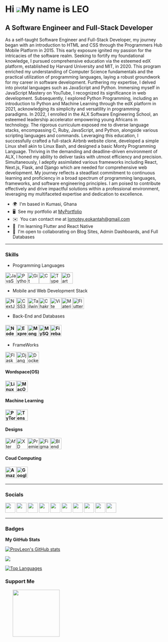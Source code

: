 # Hi ![](https://user-images.githubusercontent.com/18350557/176309783-0785949b-9127-417c-8b55-ab5a4333674e.gif)My name is LEO

## A Software Engineer and Full-Stack Developer

As a self-taught Software Engineer and Full-Stack Developer, my journey began with an introduction to HTML and CSS through the Programmers Hub Mobile Platform in 2015. This early exposure ignited my passion for the intricacies of the software realm. Seeking to fortify my foundational knowledge, I pursued comprehensive education via the esteemed edX platform, established by Harvard University and MIT, in 2020. This program enriched my understanding of Computer Science fundamentals and the practical utilization of programming languages, laying a robust groundwork for my career in software development. Furthering my expertise, I delved into pivotal languages such as JavaScript and Python.
Immersing myself in JavaScript Mastery on YouTube, I recognized its significance in web development. Subsequently, I explored Python Programming, including an introduction to Python and Machine Learning through the edX platform in 2021, acknowledging its simplicity and versatility in programming paradigms.
In 2022, I enrolled in the ALX Software Engineering School, an esteemed leadership accelerator empowering young Africans in technology. The rigorous curriculum exposed me to diverse language stacks, encompassing C, Ruby, JavaScript, and Python, alongside various scripting languages and commands. Leveraging this education, I successfully crafted a full-stack Airbnb website clone, developed a simple Linux shell akin to Linux Bash, and designed a basic Monty Programming Language. Thriving in the demanding and deadline-driven environment of ALX, I honed my ability to deliver tasks with utmost efficiency and precision.
Simultaneously, I adeptly assimilated various frameworks including React, Next.js, Flask, and Django which are needed for comprehensive web development. My journey reflects a steadfast commitment to continuous learning and proficiency in a broad spectrum of programming languages, frameworks, and software engineering principles. I am poised to contribute effectively and drive impactful solutions within a professional environment, leveraging my multifaceted expertise and dedication to excellence.

* 🌍  I'm based in Kumasi, Ghana
* 🖥️  See my portfolio at [MyPortfolio](http://okantah.netlify.app)
* ✉️  You can contact me at [lomotey.eokantah@gmail.com](mailto:lomotey.eokantah@gmail.com)
* 🧠  I'm learning Flutter and React Native
* 🤝  I'm open to collaborating on Blog Sites, Admin Dashboards, and Full Databases

- - -

### Skills

* Programming Languages

<a href="https://developer.mozilla.org/en-US/docs/Web/JavaScript" target="_blank" rel="noreferrer"><img src="https://raw.githubusercontent.com/danielcranney/readme-generator/main/public/icons/skills/javascript-colored.svg" width="36" height="36" alt="JavaScript"></a><a href="https://www.python.org/" target="_blank" rel="noreferrer"><img src="https://raw.githubusercontent.com/danielcranney/readme-generator/main/public/icons/skills/python-colored.svg" width="36" height="36" alt="Python"></a><a href="https://git-scm.com/" target="_blank" rel="noreferrer"><img src="https://raw.githubusercontent.com/danielcranney/readme-generator/main/public/icons/skills/git-colored.svg" width="36" height="36" alt="Git"></a><a href="https://docs.microsoft.com/en-us/cpp/?view=msvc-170" target="_blank" rel="noreferrer"><img src="https://raw.githubusercontent.com/danielcranney/readme-generator/main/public/icons/skills/c-colored.svg" width="36" height="36" alt="C"></a><a href="https://www.typescriptlang.org/" target="_blank" rel="noreferrer"><img src="https://raw.githubusercontent.com/danielcranney/readme-generator/main/public/icons/skills/typescript-colored.svg" width="36" height="36" alt="TypeScript"></a><a href="https://dart.dev/" target="_blank" rel="noreferrer"><img src="https://raw.githubusercontent.com/danielcranney/readme-generator/main/public/icons/skills/dart-colored.svg" width="36" height="36" alt="Dart"></a>

* Mobile and Web Development Stack

<a href="https://nextjs.org/docs" target="_blank" rel="noreferrer"><img src="https://raw.githubusercontent.com/danielcranney/readme-generator/main/public/icons/skills/nextjs-colored.svg" width="36" height="36" alt="NextJs"></a><a href="https://www.w3.org/TR/CSS/#css" target="_blank" rel="noreferrer"><img src="https://raw.githubusercontent.com/danielcranney/readme-generator/main/public/icons/skills/css3-colored.svg" width="36" height="36" alt="CSS3"></a><a href="https://tailwindcss.com/" target="_blank" rel="noreferrer"><img src="https://raw.githubusercontent.com/danielcranney/readme-generator/main/public/icons/skills/tailwindcss-colored.svg" width="36" height="36" alt="TailwindCSS"></a><a href="https://chakra-ui.com/" target="_blank" rel="noreferrer"><img src="https://raw.githubusercontent.com/danielcranney/readme-generator/main/public/icons/skills/chakra-colored.svg" width="36" height="36" alt="Chakra UI"></a><a href="https://vitejs.dev/" target="_blank" rel="noreferrer"><img src="https://raw.githubusercontent.com/danielcranney/readme-generator/main/public/icons/skills/vite-colored.svg" width="36" height="36" alt="Vite"></a><a href="https://mui.com/" target="_blank" rel="noreferrer"><img src="https://raw.githubusercontent.com/danielcranney/readme-generator/main/public/icons/skills/materialui-colored.svg" width="36" height="36" alt="Material UI"></a><a href="https://flutter.dev/" target="_blank" rel="noreferrer"><img src="https://raw.githubusercontent.com/danielcranney/readme-generator/main/public/icons/skills/flutter-colored.svg" width="36" height="36" alt="Flutter"></a>

* Back-End and Databases

#### <a href="https://nodejs.org/en/" target="_blank" rel="noreferrer"><img src="https://raw.githubusercontent.com/danielcranney/readme-generator/main/public/icons/skills/nodejs-colored.svg" width="36" height="36" alt="NodeJS"></a><a href="https://expressjs.com/" target="_blank" rel="noreferrer"><img src="https://raw.githubusercontent.com/danielcranney/readme-generator/main/public/icons/skills/express-colored.svg" width="36" height="36" alt="Express"></a><a href="https://www.mongodb.com/" target="_blank" rel="noreferrer"><img src="https://raw.githubusercontent.com/danielcranney/readme-generator/main/public/icons/skills/mongodb-colored.svg" width="36" height="36" alt="MongoDB"></a><a href="https://www.mysql.com/" target="_blank" rel="noreferrer"><img src="https://raw.githubusercontent.com/danielcranney/readme-generator/main/public/icons/skills/mysql-colored.svg" width="36" height="36" alt="MySQL"></a><a href="https://firebase.google.com/" target="_blank" rel="noreferrer"><img src="https://raw.githubusercontent.com/danielcranney/readme-generator/main/public/icons/skills/firebase-colored.svg" width="36" height="36" alt="Firebase"></a>

* FrameWorks

<a href="https://flask.palletsprojects.com/en/2.0.x/" target="_blank" rel="noreferrer"><img src="https://raw.githubusercontent.com/danielcranney/readme-generator/main/public/icons/skills/flask-colored.svg" width="36" height="36" alt="Flask"></a><a href="https://www.djangoproject.com/" target="_blank" rel="noreferrer"><img src="https://raw.githubusercontent.com/danielcranney/readme-generator/main/public/icons/skills/django-colored.svg" width="36" height="36" alt="Django"></a><a href="https://www.docker.com/" target="_blank" rel="noreferrer"><img src="https://raw.githubusercontent.com/danielcranney/readme-generator/main/public/icons/skills/docker-colored.svg" width="36" height="36" alt="Docker"></a>

#### Wordspace(OS)

#### <a href="https://www.linux.org" target="_blank" rel="noreferrer"><img src="https://raw.githubusercontent.com/danielcranney/readme-generator/main/public/icons/skills/linux-colored.svg" width="36" height="36" alt="Linux"></a><a href="https://apple.com" target="_blank" rel="noreferrer"><img src="https://raw.githubusercontent.com/danielcranney/readme-generator/main/public/icons/skills/macos-colored.svg" width="36" height="36" alt="MacOS"></a>

#### Machine Learning

#### <a href="https://pytorch.org/" target="_blank" rel="noreferrer"><img src="https://raw.githubusercontent.com/danielcranney/readme-generator/main/public/icons/skills/pytorch-colored.svg" width="36" height="36" alt="PyTorch"></a><a href="https://www.tensorflow.org/" target="_blank" rel="noreferrer"><img src="https://raw.githubusercontent.com/danielcranney/readme-generator/main/public/icons/skills/tensorflow-colored.svg" width="36" height="36" alt="TensorFlow"></a>

#### Designs

<a href="https://www.adobe.com/uk/products/aftereffects.html" target="_blank" rel="noreferrer"><img src="https://raw.githubusercontent.com/danielcranney/readme-generator/main/public/icons/skills/aftereffects-colored.svg" width="36" height="36" alt="After Effects"></a><a href="https://www.adobe.com/uk/products/xd.html" target="_blank" rel="noreferrer"><img src="https://raw.githubusercontent.com/danielcranney/readme-generator/main/public/icons/skills/xd-colored.svg" width="36" height="36" alt="XD"></a><a href="https://www.adobe.com/uk/products/premiere.html" target="_blank" rel="noreferrer"><img src="https://raw.githubusercontent.com/danielcranney/readme-generator/main/public/icons/skills/premierepro-colored.svg" width="36" height="36" alt="Premiere Pro"></a><a href="https://www.adobe.com/uk/products/xd.html" target="_blank" rel="noreferrer"></a><a href="https://www.figma.com/" target="_blank" rel="noreferrer"><img src="https://raw.githubusercontent.com/danielcranney/readme-generator/main/public/icons/skills/figma-colored.svg" width="36" height="36" alt="Figma"></a><a href="https://www.blender.org/" target="_blank" rel="noreferrer"><img src="https://raw.githubusercontent.com/danielcranney/readme-generator/main/public/icons/skills/blender-colored.svg" width="36" height="36" alt="Blender"></a>

#### Coud Computing

#### <a href="https://aws.amazon.com" target="_blank" rel="noreferrer"><img src="https://raw.githubusercontent.com/danielcranney/readme-generator/main/public/icons/skills/aws-colored.svg" width="36" height="36" alt="Amazon Web Services"></a><a href="https://cloud.google.com/" target="_blank" rel="noreferrer"><img src="https://raw.githubusercontent.com/danielcranney/readme-generator/main/public/icons/skills/googlecloud-colored.svg" width="36" height="36" alt="Google Cloud"></a>

- - -

### Socials

<img src="https://raw.githubusercontent.com/danielcranney/readme-generator/main/public/icons/socials/codepen.svg" width="32" height="32"> <img src="https://raw.githubusercontent.com/danielcranney/readme-generator/main/public/icons/socials/codesandbox.svg" width="32" height="32"> <img src="https://raw.githubusercontent.com/danielcranney/readme-generator/main/public/icons/socials/discord.svg" width="32" height="32"> <img src="https://raw.githubusercontent.com/danielcranney/readme-generator/main/public/icons/socials/github.svg" width="32" height="32"> <img src="https://raw.githubusercontent.com/danielcranney/readme-generator/main/public/icons/socials/hashnode.svg" width="32" height="32"> <img src="https://raw.githubusercontent.com/danielcranney/readme-generator/main/public/icons/socials/instagram.svg" width="32" height="32"> <img src="https://raw.githubusercontent.com/danielcranney/readme-generator/main/public/icons/socials/linkedin.svg" width="32" height="32"> <img src="https://raw.githubusercontent.com/danielcranney/readme-generator/main/public/icons/socials/medium.svg" width="32" height="32"> <img src="https://raw.githubusercontent.com/danielcranney/readme-generator/main/public/icons/socials/twitter.svg" width="32" height="32"> <img src="https://raw.githubusercontent.com/danielcranney/readme-generator/main/public/icons/socials/threads.svg" width="32" height="32">

- - -

### Badges

<b>My GitHub Stats</b>

<a href="http://www.github.com/ProvLeon"><img src="https://github-readme-stats.vercel.app/api?username=ProvLeon&amp;show_icons=true&amp;hide=&amp;count_private=true&amp;title_color=0891b2&amp;text_color=ffffff&amp;icon_color=0891b2&amp;bg_color=1c1917&amp;hide_border=true&amp;show_icons=true" alt="ProvLeon's GitHub stats"></a>

<a href="http://www.github.com/ProvLeon"><img src="https://github-readme-streak-stats.herokuapp.com/?user=ProvLeon&amp;stroke=ffffff&amp;background=1c1917&amp;ring=0891b2&amp;fire=0891b2&amp;currStreakNum=ffffff&amp;currStreakLabel=0891b2&amp;sideNums=ffffff&amp;sideLabels=ffffff&amp;dates=ffffff&amp;hide_border=true"></a>

<a href="https://github.com/ProvLeon" align="left"><img src="https://github-readme-stats.vercel.app/api/top-langs/?username=ProvLeon&amp;langs_count=10&amp;title_color=0891b2&amp;text_color=ffffff&amp;icon_color=0891b2&amp;bg_color=1c1917&amp;hide_border=true&amp;locale=en&amp;custom_title=Top%20%Languages" alt="Top Languages"></a>

### Support Me

<ul style="list-style-type: none; margin: 0;"><li style="display: inline-block; margin-right: 0.25rem;"><a href="https://www.buymeacoffee.com/okantah"><img src="https://cdn.buymeacoffee.com/buttons/v2/default-yellow.png" width="150"></a></li></ul>
